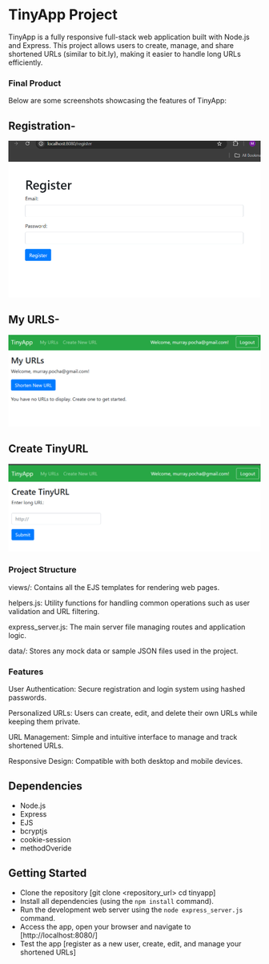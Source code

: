 # TinyApp Project

TinyApp is a fully responsive full-stack web application built with Node.js and Express. This project allows users to create, manage, and share shortened URLs (similar to bit.ly), making it easier to handle long URLs efficiently.

### Final Product

Below are some screenshots showcasing the features of TinyApp:

## Registration-

![Registration Page.](docs/Screenshot%202024-11-26%20222543.png)

## My URLS-

![My URLs.](docs/Screenshot%202024-11-27%20215359.png)

## Create TinyURL

![Create TinyURL.](docs/Screenshot%202024-11-27%20215418.png)

### Project Structure
views/: Contains all the EJS templates for rendering web pages.

helpers.js: Utility functions for handling common operations such as user validation and URL filtering.

express_server.js: The main server file managing routes and application logic.

data/: Stores any mock data or sample JSON files used in the project.



### Features
User Authentication: Secure registration and login system using hashed passwords.

Personalized URLs: Users can create, edit, and delete their own URLs while keeping them private.

URL Management: Simple and intuitive interface to manage and track shortened URLs.

Responsive Design: Compatible with both desktop and mobile devices.

## Dependencies

- Node.js
- Express
- EJS
- bcryptjs
- cookie-session
- methodOveride

## Getting Started
- Clone the repository [git clone <repository_url>
cd tinyapp]
- Install all dependencies (using the `npm install` command).
- Run the development web server using the `node express_server.js` command.
- Access the app, open your browser and navigate to [http://localhost:8080/]
- Test the app [register as a new user, create, edit, and manage your shortened URLs]



